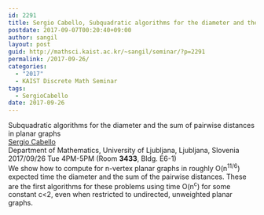 ```yaml
---
id: 2291
title: Sergio Cabello, Subquadratic algorithms for the diameter and the sum of pairwise distances in planar graphs
postdate: 2017-09-07T00:20:40+09:00
author: sangil
layout: post
guid: http://mathsci.kaist.ac.kr/~sangil/seminar/?p=2291
permalink: /2017-09-26/
categories:
  - "2017"
  - KAIST Discrete Math Seminar
tags:
  - SergioCabello
date: 2017-09-26
---
```

<div class="talk">
  Subquadratic algorithms for the diameter and the sum of pairwise distances in planar graphs
</div>

<div class="speaker">
  <a href="https://www.fmf.uni-lj.si/~cabello/">Sergio Cabello</a><br /> Department of Mathematics, University of Ljubljana, Ljubljana, Slovenia
</div>

<div class="date">
  2017/09/26 Tue 4PM-5PM (Room <strong>3433</strong>, Bldg. E6-1)
</div>

<div class="abstract">
  We show how to compute for n-vertex planar graphs in roughly O(n<sup>11/6</sup>) expected time the diameter and the sum of the pairwise distances. These are the first algorithms for these problems using time O(n<sup>c</sup>) for some constant c<2, even when restricted to undirected, unweighted planar graphs.
</div>